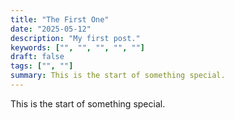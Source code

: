 ```yaml
---
title: "The First One"
date: "2025-05-12"
description: "My first post."
keywords: ["", "", "", "", ""]
draft: false
tags: ["", ""]
summary: This is the start of something special.
---
```


This is the start of something special.
